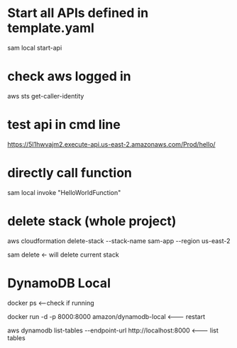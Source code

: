 
# Start all APIs defined in template.yaml

sam local start-api


# check aws logged in 

aws sts get-caller-identity

# test api in cmd line

https://5l1hwvajm2.execute-api.us-east-2.amazonaws.com/Prod/hello/

# directly call function 

sam local invoke "HelloWorldFunction"

# delete stack (whole project)

aws cloudformation delete-stack --stack-name sam-app --region us-east-2

sam delete <- will delete current stack

# DynamoDB Local

docker ps <--check if running

docker run -d -p 8000:8000 amazon/dynamodb-local <--- restart

aws dynamodb list-tables --endpoint-url http://localhost:8000 <--- list tables

